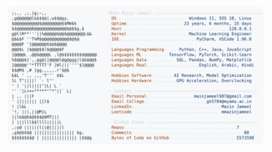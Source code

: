 <picture>
  <source srcset="https://raw.githubusercontent.com/mmazinjameel/mmazinjameel/main/dark_mode.svg?v=1747778976" media="(prefers-color-scheme: dark)">
  <img src="https://raw.githubusercontent.com/mmazinjameel/mmazinjameel/main/light_mode.svg?v=1747778976">
</picture>
